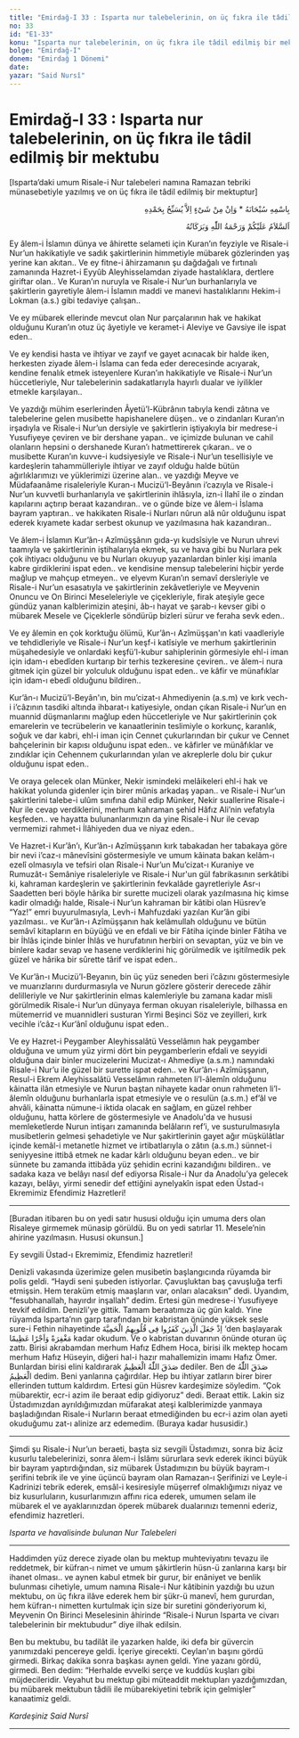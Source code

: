 ```yaml
---
title: "Emirdağ-I 33 : Isparta nur talebelerinin, on üç fıkra ile tâdil edilmiş bir mektubu"
no: 33
id: "E1-33"
konu: "Isparta nur talebelerinin, on üç fıkra ile tâdil edilmiş bir mektubu"
bolge: "Emirdağ-I"
donem: "Emirdağ 1 Dönemi"
date: 
yazar: "Said Nursî"
---
```


# Emirdağ-I 33 : Isparta nur talebelerinin, on üç fıkra ile tâdil edilmiş bir mektubu

<p class="takdim">[Isparta’daki umum Risale-i Nur talebeleri namına Ramazan tebriki münasebetiyle yazılmış ve on üç fıkra ile tâdil edilmiş bir mektuptur]</p>

<p class="arabic" dir="rtl" title="Meal: “Subhân Allah’ın adıyla” * “Hiçbir şey yoktur ki O'nu hamd ile tesbih etmesin” [İsrâ 17:44]">بِاسْمِهِ سُبْحَانَهُ * وَاِنْ مِنْ شَىْءٍ اِلاَّ يُسَبِّحُ بِحَمْدِهِ</p>

<p class="arabic" dir="rtl" title="Meal: “Allah’ın selâmı, rahmeti ve bereketleri, üzerinize olsun.”">اَلسَّلاَمُ عَلَيْكُمْ وَرَحْمَةُ اللّٰهِ وَبَرَكَاتُهُ</p>

Ey âlem-i İslamın dünya ve âhirette selameti için Kuran’ın feyziyle ve Risale-i Nur’un hakikatiyle ve sadık şakirtlerinin himmetiyle mübarek gözlerinden yaş yerine kan akıtan.. Ve ey fitne-i âhirzamanın şu dağdağalı ve fırtınalı zamanında Hazret-i Eyyûb Aleyhisselamdan ziyade hastalıklara, dertlere giriftar olan.. Ve Kuran’ın nuruyla ve Risale-i Nur’un burhanlarıyla ve şakirtlerin gayretiyle âlem-i İslamın maddi ve manevi hastalıklarını Hekim-i Lokman (a.s.) gibi tedaviye çalışan..

Ve ey mübarek ellerinde mevcut olan Nur parçalarının hak ve hakikat olduğunu Kuran’ın otuz üç âyetiyle ve keramet-i Aleviye ve Gavsiye ile ispat eden..

Ve ey kendisi hasta ve ihtiyar ve zayıf ve gayet acınacak bir halde iken, herkesten ziyade âlem-i İslama can feda eder derecesinde acıyarak, kendine fenalık etmek isteyenlere Kuran’ın hakikatiyle ve Risale-i Nur’un hüccetleriyle, Nur talebelerinin sadakatlarıyla hayırlı dualar ve iyilikler etmekle karşılayan..

Ve yazdığı mühim eserlerinden Âyetü’l-Kübrânın tabıyla kendi zâtına ve talebelerine gelen musibette hapishanelere düşen.. ve o zindanları Kuran’ın irşadıyla ve Risale-i Nur’un dersiyle ve şakirtlerin iştiyakıyla bir medrese-i Yusufiyeye çeviren ve bir dershane yapan.. ve içimizde bulunan ve cahil olanların hepsini o dershanede Kuran’ı hatmettirerek çıkaran.. ve o musibette Kuran’ın kuvve-i kudsiyesiyle ve Risale-i Nur’un tesellisiyle ve kardeşlerin tahammülleriyle ihtiyar ve zayıf olduğu halde bütün ağırlıklarımızı ve yüklerimizi üzerine alan.. ve yazdığı Meyve ve Müdafaanâme risaleleriyle Kuran-ı Mucizü’l-Beyânın i’cazıyla ve Risale-i Nur’un kuvvetli burhanlarıyla ve şakirtlerinin ihlâsıyla, izn-i İlahî ile o zindan kapılarını açtırıp beraat kazandıran.. ve o günde bize ve âlem-i İslama bayram yaptıran.. ve hakikaten Risale-i Nurları nûrun alâ nûr olduğunu ispat ederek kıyamete kadar serbest okunup ve yazılmasına hak kazandıran..

Ve âlem-i İslamın Kur’ân-ı Azîmüşşânın gıda-yı kudsîsiyle ve Nurun uhrevi taamıyla ve şakirtlerinin iştihalarıyla ekmek, su ve hava gibi bu Nurlara pek çok ihtiyacı olduğunu ve bu Nurları okuyup yazanlardan binler kişi imanla kabre girdiklerini ispat eden.. ve kendisine mensup talebelerini hiçbir yerde mağlup ve mahçup etmeyen.. ve elyevm Kuran’ın semavî dersleriyle ve Risale-i Nur’un esasatıyla ve şakirtlerinin zekâvetleriyle ve Meyvenin Onuncu ve On Birinci Meseleleriyle ve çiçekleriyle, firak ateşiyle gece gündüz yanan kalblerimizin ateşini, âb-ı hayat ve şarab-ı kevser gibi o mübarek Mesele ve Çiçeklerle söndürüp bizleri sürur ve feraha sevk eden..

Ve ey âlemin en çok korktuğu ölümü, Kur’ân-ı Azîmüşşan'ın kati vaadleriyle ve tehdidleriyle ve Risale-i Nur’un keşf-i katîsiyle ve merhum şakirtlerinin müşahedesiyle ve onlardaki keşfü’l-kubur sahiplerinin görmesiyle ehl-i iman için idam-ı ebedîden kurtarıp bir terhis tezkeresine çeviren.. ve âlem-i nura gitmek için güzel bir yolculuk olduğunu ispat eden.. ve kâfir ve münafıklar için idam-ı ebedî olduğunu bildiren..

Kur’ân-ı Mucizü’l-Beyân'ın, bin mu’cizat-ı Ahmediyenin (a.s.m) ve kırk vech-i i’câzının tasdiki altında ihbarat-ı katiyesiyle, ondan çıkan Risale-i Nur’un en muannid düşmanlarını mağlup eden hüccetleriyle ve Nur şakirtlerinin çok emarelerin ve tecrübelerin ve kanaatlerinin teslimiyle o korkunç, karanlık, soğuk ve dar kabri, ehl-i iman için Cennet çukurlarından bir çukur ve Cennet bahçelerinin bir kapısı olduğunu ispat eden.. ve kâfirler ve münâfıklar ve zındıklar için Cehennem çukurlarından yılan ve akreplerle dolu bir çukur olduğunu ispat eden..

Ve oraya gelecek olan Münker, Nekir ismindeki melâikeleri ehl-i hak ve hakikat yolunda gidenler için birer mûnis arkadaş yapan.. ve Risale-i Nur’un şakirtlerini talebe-i ulûm sınıfına dahil edip Münker, Nekir suallerine Risale-i Nur ile cevap verdiklerini, merhum kahraman şehid Hâfız Ali’nin vefatıyla keşfeden.. ve hayatta bulunanlarımızın da yine Risale-i Nur ile cevap vermemizi rahmet-i İlâhiyeden dua ve niyaz eden..

Ve Hazret-i Kur’ân’ı, Kur’ân-ı Azîmüşşanın kırk tabakadan her tabakaya göre bir nevi i’caz-ı mânevîsini göstermesiyle ve umum kâinata bakan kelâm-ı ezelî olmasıyla ve tefsiri olan Risale-i Nur’un Mu’cizat-ı Kuraniye ve Rumuzât-ı Semâniye risaleleriyle ve Risale-i Nur'un gül fabrikasının serkâtibi ki, kahraman kardeşlerin ve şakirtlerinin fevkalâde gayretleriyle Asr-ı Saadetten beri böyle hârika bir surette mucizeli olarak yazılmasına hiç kimse kadir olmadığı halde, Risale-i Nur’un kahraman bir kâtibi olan Hüsrev’e “Yaz!” emri buyurulmasıyla, Levh-i Mahfuzdaki yazılan Kur’ân gibi yazılması.. ve Kur’ân-ı Azîmüşşanın hak kelâmullah olduğunu ve bütün semâvî kitapların en büyüğü ve en efdali ve bir Fâtiha içinde binler Fâtiha ve bir İhlâs içinde binler İhlâs ve hurufatının herbiri on sevaptan, yüz ve bin ve binlere kadar sevap ve hasene verdiklerini hiç görülmedik ve işitilmedik pek güzel ve hârika bir sûrette târif ve ispat eden..

Ve Kur’ân-ı Mucizü’l-Beyanın, bin üç yüz seneden beri i’câzını göstermesiyle ve muarızlarını durdurmasıyla ve Nurun gözlere gösterir derecede zâhir delilleriyle ve Nur şakirtlerinin elmas kalemleriyle bu zamana kadar misli görülmedik Risale-i Nur’un dünyaya ferman okuyan risaleleriyle, bilhassa en mütemerrid ve muannidleri susturan Yirmi Beşinci Söz ve zeyilleri, kırk vecihle i’câz-ı Kur’ânî olduğunu ispat eden..

Ve ey Hazret-i Peygamber Aleyhissalâtü Vesselâmın hak peygamber olduğuna ve umum yüz yirmi dört bin peygamberlerin efdali ve seyyidi olduğuna dair binler mucizelerini Mucizat-ı Ahmediye (a.s.m.) namındaki Risale-i Nur’u ile güzel bir surette ispat eden.. ve Kur’ân-ı Azîmüşşanın, Resul-i Ekrem Aleyhissalâtü Vesselâmın rahmeten li’l-âlemîn olduğunu kâinatta ilân etmesiyle ve Nurun baştan nihayete kadar onun rahmeten li’l-âlemîn olduğunu burhanlarla ispat etmesiyle ve o resulün (a.s.m.) ef’âl ve ahvâli, kâinatta nümune-i iktida olacak en sağlam, en güzel rehber olduğunu, hatta körlere de göstermesiyle ve Anadolu'da ve hususi memleketlerde Nurun intişarı zamanında belâların ref’i, ve susturulmasıyla musibetlerin gelmesi şehadetiyle ve Nur şakirtlerinin gayet ağır müşkülâtlar içinde kemâl-i metanetle hizmet ve irtibatlarıyla o zâtın (a.s.m.) sünnet-i seniyyesine ittibâ etmek ne kadar kârlı olduğunu beyan eden.. ve bir sünnete bu zamanda ittibâda yüz şehidin ecrini kazandığını bildiren.. ve sadaka kaza ve belâyı nasıl def ediyorsa Risale-i Nur da Anadolu’ya gelecek kazayı, belâyı, yirmi senedir def ettiğini aynelyakîn ispat eden Üstad-ı Ekremimiz Efendimiz Hazretleri!

***

<p class="takdim">[Buradan itibaren bu on yedi satır hususi olduğu için umuma ders olan Risaleye girmemek münasip görüldü. Bu on yedi satırlar 11. Mesele’nin ahirine yazılmasın. Hususi okunsun.]</p>

Ey sevgili Üstad-ı Ekremimiz, Efendimiz hazretleri!

Denizli vakasında üzerimize gelen musibetin başlangıcında rüyamda bir polis geldi. “Haydi seni şubeden istiyorlar. Çavuşluktan baş çavuşluğa terfi etmişsin. Hem teraküm etmiş maaşların var, onları alacaksın” dedi. Uyandım, “fesubhanallah, hayırdır inşallah” dedim. Ertesi gün medrese-i Yusufiyeye tevkif edildim. Denizli’ye gittik. Tamam beraatımıza üç gün kaldı. Yine rüyamda Isparta’nın garp tarafından bir kabristan önünde yüksek sesle sure-i Fethin nihayetinde <span class="arabic" dir="rtl" title="Meal: “Hani inkar edenler kalplerine taassubu (cahiliye taassubunu) yerleştirmişlerdi.”">اِذْ جَعَلَ الَّذِينَ كَفَرُوا فِى قُلُوبِهِمُ الْحَمِيَّةَ</span> ‘den başlayarak <span class="arabic" dir="rtl" title="Meal: “Bir bağışlama ve büyük bir mükafat (vaad etmiştir.)”">مَغْفِرَةً وَاَجْرًا عَظِيمًا</span> kadar okudum. Ve o kabristan duvarının önünde oturan üç zattı. Birisi akrabamdan merhum Hafız Edhem Hoca, birisi ilk mektep hocam merhum Hafız Hüseyin, diğeri hal-i hazır mahallemizin imamı Hafız Ömer. Bunlardan birisi elini kaldırarak <span class="arabic" dir="rtl" title="">صَدَقَ اللّٰهُ الْعَظِيمُ</span> dediler. Ben de <span class="arabic" dir="rtl" title="">صَدَقَ اللّٰهُ الْعَظِيمُ</span> dedim. Beni yanlarına çağırdılar. Hep bu ihtiyar zatların birer birer ellerinden tuttum kaldırdım. Ertesi gün Hüsrev kardeşimize söyledim. “Çok mübarektir, ecr-i azim ile beraat edip gidiyoruz” dedi. Beraat ettik. Lakin siz Üstadımızdan ayrıldığımızdan müfarakat ateşi kalblerimizde yanmaya başladığından Risale-i Nurların beraat etmediğinden bu ecr-i azim olan ayeti okuduğumu zat-ı alinize arz edemedim. (Buraya kadar hususidir.)

***

Şimdi şu Risale-i Nur’un beraeti, başta siz sevgili Üstadımızı, sonra biz âciz kusurlu talebelerinizi, sonra âlem-i İslâmı sürurlara sevk ederek ikinci büyük bir bayram yaptırdığından, siz mübarek Üstadımızın bu büyük bayram-ı şerifini tebrik ile ve yine üçüncü bayram olan Ramazan-ı Şerifinizi ve Leyle-i Kadrinizi tebrik ederek, emsâl-i kesiresiyle müşerref olmaklığımızı niyaz ve biz kusurluların, kusurlarımızın affını rica ederek, umumen selam ile mübarek el ve ayaklarınızdan öperek mübarek dualarınızı temenni ederiz, efendimiz hazretleri.

*Isparta ve havalisinde bulunan*
*Nur Talebeleri*

***

Haddimden yüz derece ziyade olan bu mektup muhteviyatını tevazu ile reddetmek, bir küfran-ı nimet ve umum şâkirtlerin hüsn-ü zanlarına karşı bir ihanet olması.. ve aynen kabul etmek bir gurur, bir enâniyet ve benlik bulunması cihetiyle, umum namına Risale-i Nur kâtibinin yazdığı bu uzun mektubu, on üç fıkra ilâve ederek hem bir şükr-ü manevî, hem gururdan, hem küfran-ı nimetten kurtulmak için size bir suretini gönderiyorum ki, Meyvenin On Birinci Meselesinin âhirinde “Risale-i Nurun Isparta ve civarı talebelerinin bir mektubudur” diye ilhak edilsin.

Ben bu mektubu, bu tadilât ile yazarken halde, iki defa bir güvercin yanımızdaki pencereye geldi. İçeriye girecekti. Ceylan'ın başını gördü girmedi. Birkaç dakika sonra başkası aynen geldi. Yine yazanı gördü, girmedi. Ben dedim: “Herhalde evvelki serçe ve kuddüs kuşları gibi müjdecileridir. Veyahut bu mektup gibi müteaddit mektupları yazdığımızdan, bu mübarek mektubun tâdili ile mübarekiyetini tebrik için gelmişler” kanaatimiz geldi.

*Kardeşiniz*
*Said Nursî*

***
